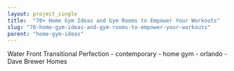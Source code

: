 ```yaml
---
layout: project_single
title:  "70+ Home Gym Ideas and Gym Rooms to Empower Your Workouts"
slug: "70-home-gym-ideas-and-gym-rooms-to-empower-your-workouts"
parent: "home-gym-ideas"
---
```

Water Front Transitional Perfection - contemporary - home gym - orlando - Dave Brewer Homes